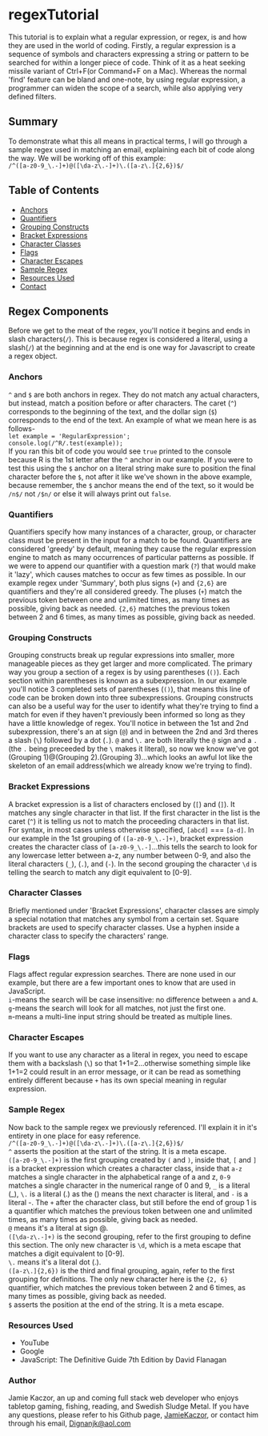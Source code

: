 # regexTutorial

This tutorial is to explain what a regular expression, or regex, is and how they are used in the world of coding.  Firstly, a regular expression is a sequence of symbols and characters expressing a string or pattern to be searched for within a longer piece of code.  Think of it as a heat seeking missile variant of Ctrl+F(or Command+F on a Mac).  Whereas the normal 'find' feature can be bland and one-note, by using regular expression, a programmer can widen the scope of a search, while also applying very defined filters.

## Summary

To demonstrate what this all means in practical terms, I will go through a sample regex used in matching an email, explaining each bit of code along the way.  We will be working off of this example:<br>
 `/^([a-z0-9_\.-]+)@([\da-z\.-]+)\.([a-z\.]{2,6})$/`

 ## Table of Contents

- [Anchors](#anchors)
- [Quantifiers](#quantifiers)
- [Grouping Constructs](#grouping-constructs)
- [Bracket Expressions](#bracket-expressions)
- [Character Classes](#character-classes)
- [Flags](#flags)
- [Character Escapes](#character-escapes)
- [Sample Regex](#sample-regex)
- [Resources Used](#resources-used)
- [Contact](#contact)

## Regex Components

Before we get to the meat of the regex, you'll notice it begins and ends in slash characters(`/`).  This is because regex is considered a literal, using a slash(`/`) at the beginning and at the end is one way for Javascript to create a regex object.

### Anchors

`^` and `$` are both anchors in regex.  They do not match any actual characters, but instead, match a position before or after characters.  The caret (`^`) corresponds to the beginning of the text, and the dollar sign (`$`) corresponds to the end of the text.  An example of what we mean here is as follows-<br>
`let example = 'RegularExpression';`<br>
`console.log(/^R/.test(example));`<br>
If you ran this bit of code you would see `true` printed to the console because R is the 1st letter after the `^` anchor in our example.  If you were to test this using the `$` anchor on a literal string make sure to position the final character before the `$`, not after it like we've shown in the above example, because remember, the `$` anchor means the end of the text, so it would be `/n$/` not `/$n/` or else it will always print out `false`.

### Quantifiers

Quantifiers specify how many instances of a character, group, or character class must be present in the input for a match to be found.  Quantifiers are considered 'greedy' by default, meaning they cause the regular expression engine to match as many occurrences of particular patterns as possible.  If we were to append our quantifier with a question mark (`?`) that would make it 'lazy', which causes matches to occur as few times as possible.  In our example regex under 'Summary', both plus signs (`+`) and `{2,6}` are quantifiers and they're all considered greedy. The pluses (`+`) match the previous token between one and unlimited times, as many times as possible, giving back as needed.  `{2,6}` matches the previous token between 2 and 6 times, as many times as possible, giving back as needed.

### Grouping Constructs

Grouping constructs break up regular expressions into smaller, more manageable pieces as they get larger and more complicated.  The primary way you group a section of a regex is by using parentheses (`()`). Each section within parentheses is known as a subexpression.  In our example you'll notice 3 completed sets of parentheses (`()`), that means this line of code can be broken down into three subexpressions.  Grouping constructs can also be a useful way for the user to identify what they're trying to find a match for even if they haven't previously been informed so long as they have a little knowledge of regex.  You'll notice in between the 1st and 2nd subexpression, there's an at sign (`@`) and in between the 2nd and 3rd theres a slash (`\`) followed by a dot (`.`).  `@` and `\.` are both literally the `@` sign and a `.`(the `.` being preceeded by the `\` makes it literal), so now we know we've got (Grouping 1)@(Grouping 2).(Grouping 3)...which looks an awful lot like the skeleton of an email address(which we already know we're trying to find).

### Bracket Expressions

A bracket expression is a list of characters enclosed by (`[`) and (`]`).  It matches any single character in that list.  If the first character in the list is the caret (`^`) it is telling us not to match the proceeding characters in that list.  For syntax, in most cases unless otherwise specified, `[abcd]` === `[a-d]`.  In our example in the 1st grouping of `([a-z0-9_\.-]+)`, bracket expression creates the character class of `[a-z0-9_\.-]`...this tells the search to look for any lowercase letter between a-z, any number between 0-9, and also the literal characters (`_`), (`.`), and (`-`).  In the second grouping the character `\d` is telling the search to match any digit equivalent to [0-9].

### Character Classes

Briefly mentioned under 'Bracket Expressions', character classes are simply a special notation that matches any symbol from a certain set.  Square brackets are used to specify character classes. Use a hyphen inside a character class to specify the characters' range.

### Flags

Flags affect regular expression searches.  There are none used in our example, but there are a few important ones to know that are used in JavaScript.<br>
`i`-means the search will be case insensitive: no difference between `a` and `A`.<br>
`g`-means the search will look for all matches, not just the first one.<br>
`m`-means a multi-line input string should be treated as multiple lines.

### Character Escapes

If you want to use any character as a literal in regex, you need to escape them with a backslash (`\`) so that 1\+1=2...otherwise something simple like 1+1=2 could result in an error message, or it can be read as something entirely different because `+` has its own special meaning in regular expression.

### Sample Regex

Now back to the sample regex we previously referenced.  I'll explain it in it's entirety in one place for easy reference.<br>
`/^([a-z0-9_\.-]+)@([\da-z\.-]+)\.([a-z\.]{2,6})$/`<br>
`^` asserts the position at the start of the string.  It is a meta escape.<br>
`([a-z0-9_\.-]+)` is the first grouping created by `(` and `)`, inside that, `[` and `]` is a bracket expression which creates a character class, inside that `a-z` matches a single character in the alphabetical range of a and z, `0-9` matches a single character in the numerical range of 0 and 9, `_` is a literal (_), `\.` is a literal (.) as the (\) means the next character is literal, and `-` is a literal -.  The `+` after the character class, but still before the end of group 1 is a quantifier which matches the previous token between one and unlimited times, as many times as possible, giving back as needed.<br>
`@` means it's a literal at sign @.<br>
`([\da-z\.-]+)` is the second grouping, refer to the first grouping to define this section.  The only new character is `\d`, which is a meta escape that matches a digit equivalent to [0-9].<br>
`\.` means it's a literal dot (.).<br>
`([a-z\.]{2,6})` is the third and final grouping, again, refer to the first grouping for definitions.  The only new character here is the `{2, 6}` quantifier, which matches the previous token between 2 and 6 times, as many times as possible, giving back as needed.<br>
`$` asserts the position at the end of the string.  It is a meta escape.

### Resources Used
- YouTube
- Google
- JavaScript: The Definitive Guide 7th Edition by David Flanagan

### Author
Jamie Kaczor, an up and coming full stack web developer who enjoys tabletop gaming, fishing, reading, and Swedish Sludge Metal.  If you have any questions, please refer to his Github page, [JamieKaczor](https://github.com/JamieKaczor), or contact him through his email, Dignanjk@aol.com